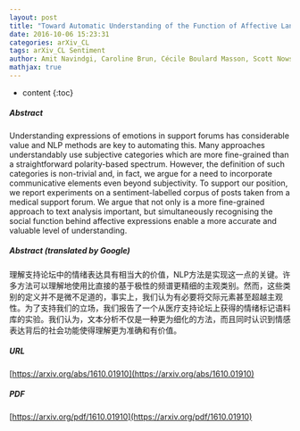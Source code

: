 ```yaml
---
layout: post
title: "Toward Automatic Understanding of the Function of Affective Language in Support Groups"
date: 2016-10-06 15:23:31
categories: arXiv_CL
tags: arXiv_CL Sentiment
author: Amit Navindgi, Caroline Brun, Cécile Boulard Masson, Scott Nowson
mathjax: true
---
```


* content
{:toc}

##### Abstract
Understanding expressions of emotions in support forums has considerable value and NLP methods are key to automating this. Many approaches understandably use subjective categories which are more fine-grained than a straightforward polarity-based spectrum. However, the definition of such categories is non-trivial and, in fact, we argue for a need to incorporate communicative elements even beyond subjectivity. To support our position, we report experiments on a sentiment-labelled corpus of posts taken from a medical support forum. We argue that not only is a more fine-grained approach to text analysis important, but simultaneously recognising the social function behind affective expressions enable a more accurate and valuable level of understanding.

##### Abstract (translated by Google)
理解支持论坛中的情绪表达具有相当大的价值，NLP方法是实现这一点的关键。许多方法可以理解地使用比直接的基于极性的频谱更精细的主观类别。然而，这些类别的定义并不是微不足道的，事实上，我们认为有必要将交际元素甚至超越主观性。为了支持我们的立场，我们报告了一个从医疗支持论坛上获得的情绪标记语料库的实验。我们认为，文本分析不仅是一种更为细化的方法，而且同时认识到情感表达背后的社会功能使得理解更为准确和有价值。

##### URL
[https://arxiv.org/abs/1610.01910](https://arxiv.org/abs/1610.01910)

##### PDF
[https://arxiv.org/pdf/1610.01910](https://arxiv.org/pdf/1610.01910)

